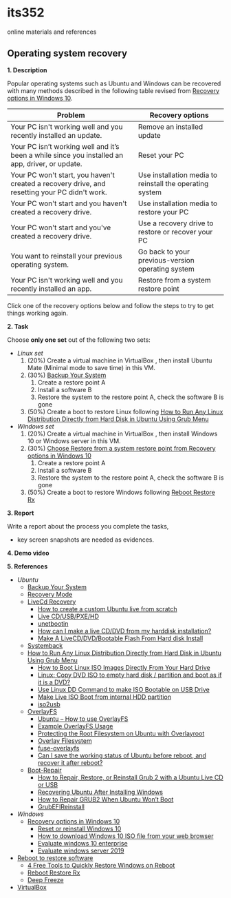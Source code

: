 # its352
online materials and references

## Operating system recovery

**1. Description**

Popular operating systems such as Ubuntu and Windows can be recovered with many methods described in the following table revised from [Recovery options in Windows 10](https://support.microsoft.com/en-us/help/12415/windows-10-recovery-options).  

| Problem	| Recovery options |
| --------- | ---------------- |
| Your PC isn't working well and you recently installed an update. |	Remove an installed  update |
| Your PC isn’t working well and it’s been a while since you installed an app, driver, or update. |	Reset your PC |
| Your PC won't start, you haven't created a recovery drive, and resetting your PC didn't work. |	Use installation media to reinstall the operating system |
| Your PC won't start and you haven't created a recovery drive.	| Use installation media to restore your PC |
| Your PC won't start and you've created a recovery drive. |	Use a recovery drive to restore or recover your PC |
| You want to reinstall your previous operating system. | Go back to your previous-version operating system |
| Your PC isn't working well and you recently installed an app. | Restore from a system restore point |

Click one of the recovery options below and follow the steps to try to get things working again.

**2. Task**

Choose **only one set** out of the following two sets:

* _Linux set_
  1. (20%) Create a virtual machine in VirtualBox , then install Ubuntu Mate (Minimal mode to save time) in this VM.
  2. (30%) [Backup Your System](https://help.ubuntu.com/community/BackupYourSystem)
     1. Create a restore point A
     2. Install a software B
     3. Restore the system to the restore point A, check the software B is gone
  3. (50%) Create a boot to restore Linux following [How to Run Any Linux Distribution Directly from Hard Disk in Ubuntu Using Grub Menu](https://www.tecmint.com/run-linux-live-images-from-hard-disk-in-linux/)
* _Windows set_
  1. (20%) Create a virtual machine in VirtualBox , then install Windows 10 or Windows server in this VM.
  2. (30%) [Choose Restore from a system restore point from Recovery options in Windows 10](https://support.microsoft.com/en-us/help/12415/windows-10-recovery-options)
     1. Create a restore point A
     2. Install a software B
     3. Restore the system to the restore point A, check the software B is gone
  3. (50%) Create a boot to restore Windows following [Reboot Restore Rx](https://en.wikipedia.org/wiki/Reboot_Restore_Rx)

**3. Report**

Write a report about the process you complete the tasks, 
* key screen snapshots are needed as evidences.

**4. Demo video**


**5. References**
* _Ubuntu_
  * [Backup Your System](https://help.ubuntu.com/community/BackupYourSystem)
  * [Recovery Mode](https://wiki.ubuntu.com/RecoveryMode)
  * [LiveCd Recovery](https://help.ubuntu.com/community/LiveCdRecovery)
    * [How to create a custom Ubuntu live from scratch](https://itnext.io/how-to-create-a-custom-ubuntu-live-from-scratch-dd3b3f213f81)
    * [Live CD/USB/PXE/HD](https://gparted.org/livecd.php)
    * [unetbootin](https://unetbootin.github.io/)
    * [How can I make a live CD/DVD from my harddisk installation?](https://askubuntu.com/questions/25623/how-can-i-make-a-live-cd-dvd-from-my-harddisk-installation)
    * [Make A LiveCD/DVD/Bootable Flash From Hard disk Install](https://help.ubuntu.com/community/MakeALiveCD/DVD/BootableFlashFromHarddiskInstall)
  * [Systemback ](https://vitux.com/how-to-restore-your-ubuntu-linux-system-to-its-previous-state/)
  * [How to Run Any Linux Distribution Directly from Hard Disk in Ubuntu Using Grub Menu](https://www.tecmint.com/run-linux-live-images-from-hard-disk-in-linux/)
    * [How to Boot Linux ISO Images Directly From Your Hard Drive](https://www.howtogeek.com/196933/how-to-boot-linux-iso-images-directly-from-your-hard-drive/)
    * [Linux: Copy DVD ISO to empty hard disk / partition and boot as if it is a DVD?](https://superuser.com/questions/334187/linux-copy-dvd-iso-to-empty-hard-disk-partition-and-boot-as-if-it-is-a-dvd)
    * [Use Linux DD Command to make ISO Bootable on USB Drive](https://medium.com/@tbeach/use-unix-dd-command-to-os-bootable-on-usb-drive-6671945d95a6)
    * [Make Live ISO Boot from internal HDD partition](https://community.spiceworks.com/topic/737593-make-live-iso-boot-from-internal-hdd-partition)
    * [iso2usb](https://help.ubuntu.com/community/Installation/iso2usb)
  * [OverlayFS](https://en.wikipedia.org/wiki/OverlayFS)
    * [Ubuntu – How to use OverlayFS](https://itectec.com/ubuntu/ubuntu-how-to-use-overlayfs/)
    * [Example OverlayFS Usage](https://askubuntu.com/questions/699565/example-overlayfs-usage)
    * [Protecting the Root Filesystem on Ubuntu with Overlayroot](https://spin.atomicobject.com/2015/03/10/protecting-ubuntu-root-filesystem/)
    * [Overlay Filesystem](https://www.kernel.org/doc/html/latest/filesystems/overlayfs.html)
    * [fuse-overlayfs](https://github.com/containers/fuse-overlayfs)
    * [Can I save the working status of Ubuntu before reboot, and recover it after reboot?](https://unix.stackexchange.com/questions/498283/can-i-save-the-working-status-of-ubuntu-before-reboot-and-recover-it-after-rebo)
  * [Boot-Repair](https://help.ubuntu.com/community/Boot-Repair)
    * [How to Repair, Restore, or Reinstall Grub 2 with a Ubuntu Live CD or USB](https://howtoubuntu.org/how-to-repair-restore-reinstall-grub-2-with-a-ubuntu-live-cd)
    * [Recovering Ubuntu After Installing Windows](https://help.ubuntu.com/community/RecoveringUbuntuAfterInstallingWindows)
    * [How to Repair GRUB2 When Ubuntu Won’t Boot](https://www.howtogeek.com/114884/how-to-repair-grub2-when-ubuntu-wont-boot/)
    * [GrubEFIReinstall](https://wiki.debian.org/GrubEFIReinstall)
* _Windows_
  * [Recovery options in Windows 10](https://support.microsoft.com/en-us/help/12415/windows-10-recovery-options)
    * [Reset or reinstall Windows 10](https://support.microsoft.com/en-us/windows/reset-or-reinstall-windows-10-cd352bd8-4cb6-411a-f2f5-1814bd8d453c)
    * [How to download Windows 10 ISO file from your web browser](https://windows10.help/blogs/entry/24-how-to-download-the-latest-windows-10-iso-files-directly-using-your-web-browser/)
    * [Evaluate windows 10 enterprise](https://www.microsoft.com/en-us/evalcenter/evaluate-windows-10-enterprise)
    * [Evaluate windows server 2019](https://www.microsoft.com/en-us/evalcenter/evaluate-windows-server-2019)
* [Reboot to restore software](https://en.wikipedia.org/wiki/Reboot_to_restore_software)
  * [4 Free Tools to Quickly Restore Windows on Reboot](https://www.raymond.cc/blog/reboot-windows-and-automatically-restore-to-its-original-state/)
  * [Reboot Restore Rx](https://en.wikipedia.org/wiki/Reboot_Restore_Rx)
  * [Deep Freeze](https://en.wikipedia.org/wiki/Deep_Freeze_(software))
* [VirtualBox](https://www.virtualbox.org/)